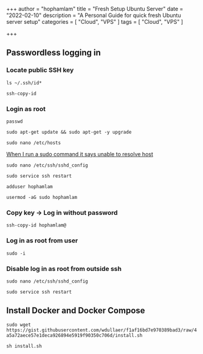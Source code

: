 +++
author = "hophamlam"
title = "Fresh Setup Ubuntu Server"
date = "2022-02-10"
description = "A Personal Guide for quick fresh Ubuntu server setup"
categories = [
    "Cloud", "VPS"
]
tags = [
    "Cloud", "VPS"
]

+++

## Passwordless logging in

### Locate public SSH key

`ls ~/.ssh/id*`

`ssh-copy-id`

### Login as root

`passwd` 

`sudo apt-get update && sudo apt-get -y upgrade`

`sudo nano /etc/hosts`

[When I run a sudo command it says unable to resolve host](https://askubuntu.com/questions/811098/when-i-run-a-sudo-command-it-says-unable-to-resolve-host)

`sudo nano /etc/ssh/sshd_config`

`sudo service ssh restart`

`adduser hophamlam`

`usermod -aG sudo hophamlam`

### Copy key -> Log in without password

`ssh-copy-id hophamlam@`

### Log in as root from user

`sudo -i`

### Disable log in as root from outside ssh

`sudo nano /etc/ssh/sshd_config`

`sudo service ssh restart`

## Install Docker and Docker Compose

`sudo wget https://gist.githubusercontent.com/wdullaer/f1af16bd7e970389bad3/raw/4a5a72aece57e1deca926894e5919f90350c706d/install.sh`

`sh install.sh`
